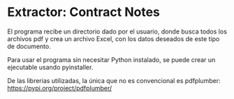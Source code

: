 # Extractor: Contract Notes

El programa recibe un directorio dado por el usuario, donde busca todos los archivos pdf y crea un archivo Excel, con los datos deseados de este tipo de documento.

Para usar el programa sin necesitar Python instalado, se puede crear un ejecutable usando pyinstaller.

De las librerias utilizadas, la única que no es convencional es pdfplumber:
https://pypi.org/project/pdfplumber/

